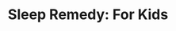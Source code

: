 ---
title: "Sleep Remedy: For Kids"
price: $60.00
sale_price: $55.00
image: /img/products/Berry-SmallBox_TransBG.png
outbound: https://store.docparsley.com/products/sleep-remedy-kids-treat-berry
weight: 3
---